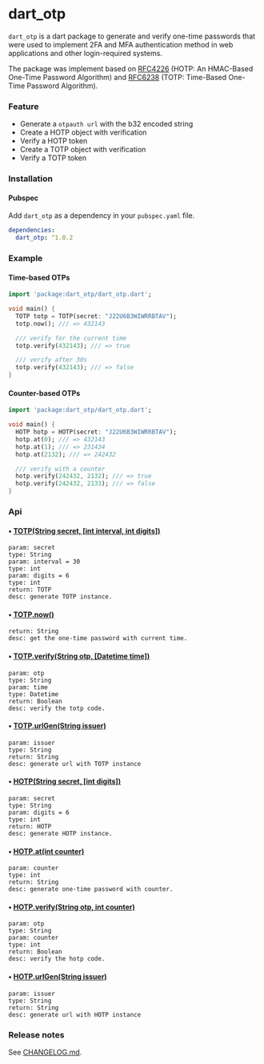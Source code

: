 # dart_otp

`dart_otp` is a dart package to generate and verify one-time passwords that were used to implement 2FA and MFA authentication method in web applications and other login-required systems.

The package was implement based on [RFC4226](https://tools.ietf.org/html/rfc4226) (HOTP: An HMAC-Based One-Time Password Algorithm) and [RFC6238](https://tools.ietf.org/html/rfc6238) (TOTP: Time-Based One-Time Password Algorithm).

### Feature

* Generate a `otpauth url` with the b32 encoded string
* Create a HOTP object with verification
* Verify a HOTP token
* Create a TOTP object with verification
* Verify a TOTP token

### Installation

#### Pubspec

Add `dart_otp` as a dependency in your `pubspec.yaml` file.

```yaml
dependencies:
  dart_otp: ^1.0.2
```

### Example

#### Time-based OTPs

```dart
import 'package:dart_otp/dart_otp.dart';

void main() {
  TOTP totp = TOTP(secret: "J22U6B3WIWRRBTAV");
  totp.now(); /// => 432143

  /// verify for the current time
  totp.verify(432143); /// => true

  /// verify after 30s
  totp.verify(432143); /// => false
}
```

#### Counter-based OTPs

```dart
import 'package:dart_otp/dart_otp.dart';

void main() {
  HOTP hotp = HOTP(secret: "J22U6B3WIWRRBTAV");
  hotp.at(0); /// => 432143
  hotp.at(1); /// => 231434
  hotp.at(2132); /// => 242432

  /// verify with a counter
  hotp.verify(242432, 2132); /// => true
  hotp.verify(242432, 2133); /// => false
}
```

### Api

#### • [TOTP(String secret, [int interval, int digits])](https://github.com/BrunoMiguens/dart_otp/blob/master/lib/src/totp.dart#L23)

	param: secret
	type: String
	param: interval = 30
	type: int
	param: digits = 6
	type: int
	return: TOTP
	desc: generate TOTP instance.

#### • [TOTP.now()](https://github.com/BrunoMiguens/dart_otp/blob/master/lib/src/totp.dart#L36)

	return: String
	desc: get the one-time password with current time.

#### • [TOTP.verify(String otp, [Datetime time])](https://github.com/BrunoMiguens/dart_otp/blob/master/lib/src/totp.dart#L64)

	param: otp
	type: String
	param: time
	type: Datetime
	return: Boolean
	desc: verify the totp code.

#### • [TOTP.urlGen(String issuer)](https://github.com/BrunoMiguens/dart_otp/blob/master/lib/src/totp.dart#L85)

	param: issuer
	type: String
	return: String
	desc: generate url with TOTP instance

#### • [HOTP(String secret, [int digits])](https://github.com/BrunoMiguens/dart_otp/blob/master/lib/src/hotp.dart#L10)

	param: secret
	type: String
	param: digits = 6
	type: int
	return: HOTP
	desc: generate HOTP instance.

#### • [HOTP.at(int counter)](https://github.com/BrunoMiguens/dart-_tp/blob/master/lib/src/hotp.dart#L25)

	param: counter
	type: int
	return: String
	desc: generate one-time password with counter.

#### • [HOTP.verify(String otp, int counter)](https://github.com/BrunoMiguens/dart_otp/blob/master/lib/src/hotp.dart#L50)

	param: otp
	type: String
	param: counter
	type: int
	return: Boolean
	desc: verify the hotp code.

#### • [HOTP.urlGen(String issuer)](https://github.com/BrunoMiguens/dart_otp/blob/master/lib/src/hotp.dart#L69)

	param: issuer
	type: String
	return: String
	desc: generate url with HOTP instance

### Release notes

See [CHANGELOG.md](./CHANGELOG.md).



